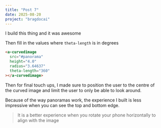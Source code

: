 ```yaml
---
title: "Post 7"
date: 2025-08-20
project: "bragdocai"
---
```


I build this thing and it was awesome

Then fill in the values where `theta-length` is in degrees

```html
<a-curvedimage
  src="#panorama"
  height="4.0"
  radius="3.64637"
  theta-length="360"
></a-curvedimage>
```

Then for final touch ups, I made sure to position the user to the centre of the curved image and limit the user to only be able to look around.

Because of the way panoramas work, the experience I built is less impressive when you can see the top and bottom edge.

> It is a better experience when you rotate your phone horizontally to align with the image
